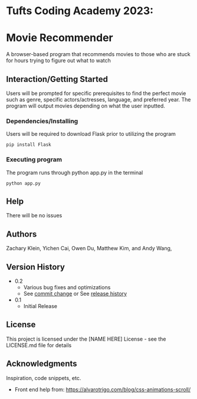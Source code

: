 # Tufts Coding Academy 2023:
# Movie Recommender
 A browser-based program that recommends movies to those who are stuck for hours trying to figure out what to watch



## Interaction/Getting Started
Users will be prompted for specific prerequisites to find the perfect movie such as genre, specific actors/actresses, language, and preferred year. The program will output movies depending on what the user inputted.




### Dependencies/Installing

Users will be required to download Flask prior to utilizing the program 

```
pip install Flask
```




### Executing program

The program runs through python app.py in the terminal 
```
python app.py
```




## Help

There will be no issues




## Authors

Zachary Klein,
Yichen Cai,
Owen Du,
Matthew Kim,
and
Andy Wang,



## Version History

* 0.2
    * Various bug fixes and optimizations
    * See [commit change]() or See [release history]()
* 0.1
    * Initial Release


## License

This project is licensed under the [NAME HERE] License - see the LICENSE.md file for details

## Acknowledgments

Inspiration, code snippets, etc.
* Front end help from: https://alvarotrigo.com/blog/css-animations-scroll/
